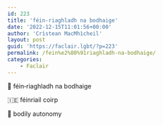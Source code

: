 ```yaml
---
id: 223
title: 'féin‑riaghladh na bodhaige'
date: '2022-12-15T11:01:56+00:00'
author: 'Crìstean MacMhìcheil'
layout: post
guid: 'https://faclair.lgbt/?p=223'
permalink: /fein%e2%80%91riaghladh-na-bodhaige/
categories:
    - Faclair
---
```


&#x1f3f4;&#xe0067;&#xe0062;&#xe0073;&#xe0063;&#xe0074;&#xe007f; féin‑riaghladh na bodhaige

&#x1f1ee;&#x1f1ea; féinriail coirp

&#x1f3f4;&#xe0067;&#xe0062;&#xe0065;&#xe006e;&#xe0067;&#xe007f; bodily autonomy